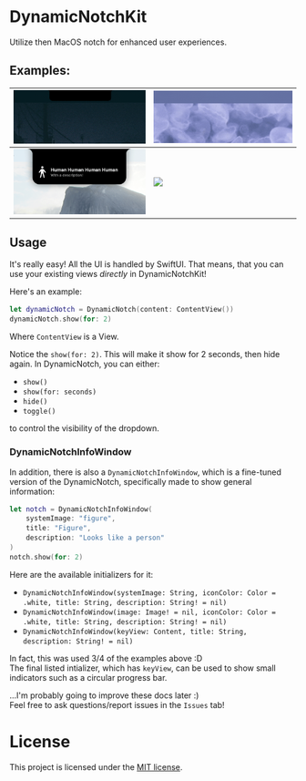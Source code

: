 # DynamicNotchKit

Utilize then MacOS notch for enhanced user experiences.

## Examples:

| <img src="media/output-device.gif" width="100%"/> | <img src="media/battery.gif" width="100%"/> |
| -------- | ------- |
| <img src="media/info-panel.png" width="100%"/>  | <img src="media/window-management.gif" width="100%"/> |

## Usage

It's really easy! All the UI is handled by SwiftUI. That means, that you can use your existing views *directly* in DynamicNotchKit!

Here's an example:
```swift
let dynamicNotch = DynamicNotch(content: ContentView())
dynamicNotch.show(for: 2)
```

Where `ContentView` is a View.

Notice the `show(for: 2)`. This will make it show for 2 seconds, then hide again. In DynamicNotch, you can either:
- `show()`
- `show(for: seconds)`
- `hide()`
- `toggle()`

to control the visibility of the dropdown.

### DynamicNotchInfoWindow

In addition, there is also a `DynamicNotchInfoWindow`, which is a fine-tuned version of the DynamicNotch, specifically made to show general information:
```swift
let notch = DynamicNotchInfoWindow(
    systemImage: "figure",
    title: "Figure",
    description: "Looks like a person"
)
notch.show(for: 2)
```

Here are the available initializers for it:
- `DynamicNotchInfoWindow(systemImage: String, iconColor: Color = .white, title: String, description: String! = nil)`
- `DynamicNotchInfoWindow(image: Image! = nil, iconColor: Color = .white, title: String, description: String! = nil)`
- `DynamicNotchInfoWindow(keyView: Content, title: String, description: String! = nil)`

In fact, this was used 3/4 of the examples above :D  
The final listed intializer, which has `keyView`, can be used to show small indicators such as a circular progress bar.

...I'm probably going to improve these docs later :)  
Feel free to ask questions/report issues in the `Issues` tab!

# License

This project is licensed under the [MIT license](LICENSE).
